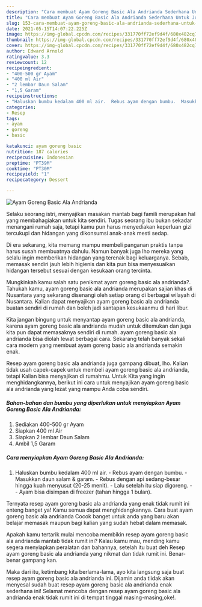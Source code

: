 ```yaml
---
description: "Cara membuat Ayam Goreng Basic Ala Andrianda Sederhana Untuk Jualan"
title: "Cara membuat Ayam Goreng Basic Ala Andrianda Sederhana Untuk Jualan"
slug: 153-cara-membuat-ayam-goreng-basic-ala-andrianda-sederhana-untuk-jualan
date: 2021-05-15T14:07:22.225Z
image: https://img-global.cpcdn.com/recipes/331770ff72ef9d4f/680x482cq70/ayam-goreng-basic-ala-andrianda-foto-resep-utama.jpg
thumbnail: https://img-global.cpcdn.com/recipes/331770ff72ef9d4f/680x482cq70/ayam-goreng-basic-ala-andrianda-foto-resep-utama.jpg
cover: https://img-global.cpcdn.com/recipes/331770ff72ef9d4f/680x482cq70/ayam-goreng-basic-ala-andrianda-foto-resep-utama.jpg
author: Edward Arnold
ratingvalue: 3.3
reviewcount: 12
recipeingredient:
- "400-500 gr Ayam"
- "400 ml Air"
- "2 lembar Daun Salam"
- "1,5 Garam"
recipeinstructions:
- "Haluskan bumbu kedalam 400 ml air.  Rebus ayam dengan bumbu.  Masukkan daun salam &amp; garam.  Rebus dengan api sedang-besar hingga kuah menyusut (20-25 menit).  Lalu setelah itu siap digoreng.   Ayam bisa disimpan di freezer (tahan hingga 1 bulan)."
categories:
- Resep
tags:
- ayam
- goreng
- basic

katakunci: ayam goreng basic 
nutrition: 187 calories
recipecuisine: Indonesian
preptime: "PT39M"
cooktime: "PT30M"
recipeyield: "1"
recipecategory: Dessert

---
```



![Ayam Goreng Basic Ala Andrianda](https://img-global.cpcdn.com/recipes/331770ff72ef9d4f/680x482cq70/ayam-goreng-basic-ala-andrianda-foto-resep-utama.jpg)

Selaku seorang istri, menyajikan masakan mantab bagi famili merupakan hal yang membahagiakan untuk kita sendiri. Tugas seorang ibu bukan sekadar menangani rumah saja, tetapi kamu pun harus menyediakan keperluan gizi tercukupi dan hidangan yang dikonsumsi anak-anak mesti sedap.

Di era  sekarang, kita memang mampu membeli panganan praktis tanpa harus susah membuatnya dahulu. Namun banyak juga lho mereka yang selalu ingin memberikan hidangan yang terenak bagi keluarganya. Sebab, memasak sendiri jauh lebih higienis dan kita pun bisa menyesuaikan hidangan tersebut sesuai dengan kesukaan orang tercinta. 



Mungkinkah kamu salah satu penikmat ayam goreng basic ala andrianda?. Tahukah kamu, ayam goreng basic ala andrianda merupakan sajian khas di Nusantara yang sekarang disenangi oleh setiap orang di berbagai wilayah di Nusantara. Kalian dapat menyajikan ayam goreng basic ala andrianda buatan sendiri di rumah dan boleh jadi santapan kesukaanmu di hari libur.

Kita jangan bingung untuk menyantap ayam goreng basic ala andrianda, karena ayam goreng basic ala andrianda mudah untuk ditemukan dan juga kita pun dapat memasaknya sendiri di rumah. ayam goreng basic ala andrianda bisa diolah lewat berbagai cara. Sekarang telah banyak sekali cara modern yang membuat ayam goreng basic ala andrianda semakin enak.

Resep ayam goreng basic ala andrianda juga gampang dibuat, lho. Kalian tidak usah capek-capek untuk membeli ayam goreng basic ala andrianda, tetapi Kalian bisa menyajikan di rumahmu. Untuk Kita yang ingin menghidangkannya, berikut ini cara untuk menyajikan ayam goreng basic ala andrianda yang lezat yang mampu Anda coba sendiri.

<!--inarticleads1-->

##### Bahan-bahan dan bumbu yang diperlukan untuk menyiapkan Ayam Goreng Basic Ala Andrianda:

1. Sediakan 400-500 gr Ayam
1. Siapkan 400 ml Air
1. Siapkan 2 lembar Daun Salam
1. Ambil 1,5 Garam




<!--inarticleads2-->

##### Cara menyiapkan Ayam Goreng Basic Ala Andrianda:

1. Haluskan bumbu kedalam 400 ml air.  - Rebus ayam dengan bumbu.  - Masukkan daun salam &amp; garam.  - Rebus dengan api sedang-besar hingga kuah menyusut (20-25 menit).  - Lalu setelah itu siap digoreng.  -  - Ayam bisa disimpan di freezer (tahan hingga 1 bulan).




Ternyata resep ayam goreng basic ala andrianda yang enak tidak rumit ini enteng banget ya! Kamu semua dapat menghidangkannya. Cara buat ayam goreng basic ala andrianda Cocok banget untuk anda yang baru akan belajar memasak maupun bagi kalian yang sudah hebat dalam memasak.

Apakah kamu tertarik mulai mencoba membikin resep ayam goreng basic ala andrianda mantab tidak rumit ini? Kalau kamu mau, mending kamu segera menyiapkan peralatan dan bahannya, setelah itu buat deh Resep ayam goreng basic ala andrianda yang nikmat dan tidak rumit ini. Benar-benar gampang kan. 

Maka dari itu, ketimbang kita berlama-lama, ayo kita langsung saja buat resep ayam goreng basic ala andrianda ini. Dijamin anda tiidak akan menyesal sudah buat resep ayam goreng basic ala andrianda enak sederhana ini! Selamat mencoba dengan resep ayam goreng basic ala andrianda enak tidak rumit ini di tempat tinggal masing-masing,oke!.

